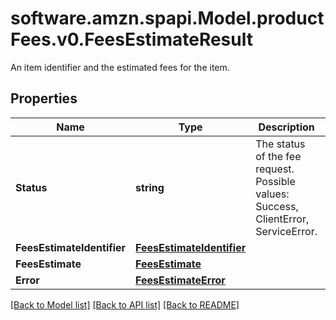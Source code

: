 # software.amzn.spapi.Model.productFees.v0.FeesEstimateResult
An item identifier and the estimated fees for the item.

## Properties

Name | Type | Description | Notes
------------ | ------------- | ------------- | -------------
**Status** | **string** | The status of the fee request. Possible values: Success, ClientError, ServiceError. | [optional] 
**FeesEstimateIdentifier** | [**FeesEstimateIdentifier**](FeesEstimateIdentifier.md) |  | [optional] 
**FeesEstimate** | [**FeesEstimate**](FeesEstimate.md) |  | [optional] 
**Error** | [**FeesEstimateError**](FeesEstimateError.md) |  | [optional] 

[[Back to Model list]](../README.md#documentation-for-models) [[Back to API list]](../README.md#documentation-for-api-endpoints) [[Back to README]](../README.md)

